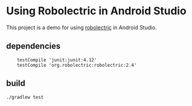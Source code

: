 # Using Robolectric in Android Studio

This project is a demo for using [robolectric](http://robolectric.org/) in Android Studio.

## dependencies

```
 	testCompile 'junit:junit:4.12'
    testCompile 'org.robolectric:robolectric:2.4'
```

## build

```
./gradlew test
```
